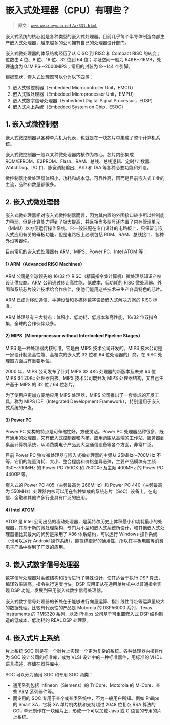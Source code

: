 # 嵌入式处理器（CPU）有哪些？

> 原文：[`www.weixueyuan.net/a/331.html`](http://www.weixueyuan.net/a/331.html)

嵌入式系统的核心就是各种类型的嵌入式处理器。目前几乎每个半导体制造商都生产嵌入式处理器，越来越多的公司拥有自己的处理器设计部门。

嵌入式微处理器的体系结构经历了从 CISC 到 RISC 和 Compact RISC 的转变；位数由 4 位、8 位、16 位、32 位到 64 位；寻址空间一般为 64KB～16MB，处理速度为 0.1MIPS～2000MIPS；常用的封装为 8～144 个引脚。

根据现状，嵌入式处理器可以分为以下四类：

1.  嵌入式微控制器（Embedded Microcontroller Unit，EMCU）
2.  嵌入式微处理器（Embedded Microprocessor Unit，EMPU）
3.  嵌入式数字信号处理器（Embedded Digital Signal Processor，EDSP）
4.  嵌入式片上系统（Embedded System on Chip，ESOC）

## 1\. 嵌入式微控制器

嵌入式微控制器以各种单片机为代表，也就是在一块芯片中集成了整个计算机系统。

嵌入式微控制器一般以某种微处理器内核作为核心，芯片内部集成 ROM/EPROM、E2PROM、Flash、RAM、总线、总线逻辑、定时/计数器、WatchDog、I/O 口、脉宽调制输出、A/D 和 D/A 等各种必要功能和外设。

微控制器比微处理器体积小，功耗和成本低，可靠性高，因而是目前嵌入式工业的主流，品种和数量都很多。

## 2\. 嵌入式微处理器

嵌入式微处理器相对嵌入式微控制器而言，因为其内置的外围接口较少所以控制能力稍弱，但是计算能力得到了极大提高，并且相当多型号还内置了内存管理单元（MMU）以方便运行操作系统。它一般装配在专门设计的电路板上，只保留与嵌入式应用有关的母板功能，但是电路板上必须包括 ROM、RAM、总线接口、各种外设等器件。

目前常见的嵌入式处理器有 ARM、MIPS、Power PC、Intel ATOM 等：

#### 1) ARM（Advanced RISC Machines）

ARM 公司是全球领先的 16/32 位 RISC（精简指令集计算机）微处理器知识产权设计供应商。ARM 公司通过转让高性能、低成本、低功耗的 RISC 微处理器、外围和系统芯片设计技术给合作伙伴，使他们能用这些技术来生产各具特色的芯片。

ARM 已成为移动通信、手持设备和多媒体数字设备嵌入式解决方案的 RISC 标准。

ARM 处理器有三大特点：体积小、低功耗、低成本和高性能，16/32 位双指令集，全球的合作伙伴众多。

#### 2) MIPS（Microprocessor without Interlocked Pipeline Stages）

MIPS 是一种处理器内核标准，它是由 MIPS 技术公司开发的。MIPS 技术公司是一家设计制造高性能、高档次的嵌入式 32 位和 64 位处理器的厂商，在 RISC 处理器方面占有重要地位。

2000 年，MIPS 公司发布了针对 MIPS 32 4Kc 处理器的新版本及未来 64 位 MIPS 64 20Kc 处理器内核。MIPS 技术公司既开发 MIPS 处理器结构，又自己生产基于 MIPS 的 32 位 / 64 位芯片。

为了使用户更加方便地应用 MIPS 处理器，MIPS 公司推出了一套集成的开发工具，称为 MIPS IDF（Integrated Development Framework），特别适用于嵌入式系统的开发。

#### 3) Power PC

Power PC 架构的特点是可伸缩性好，方便灵活。Power PC 处理器品种很多，既有通用的处理器，又有嵌入式控制器和内核，应用范围从高端的工作站、服务器到桌面计算机系统，从消费类电子产品到大型通信设备等各个方面，非常广泛。

目前 Power PC 独立微处理器与嵌入式微处理器的主频从 25MHz～700MHz 不等，它们的能量消耗、大小、整合程度和价格差异悬殊，主要产品模块有主频 350～700MHz 的 Power PC 750CX 和 750CXe 及主频 400MHz 的 Power PC 440GP 等。

嵌入式的 Power PC 405（主频最高为 266MHz）和 Power PC 440（主频最高为 550MHz）处理器内核可以用在各种集成的系统芯片（SoC）设备上，在电信、金融和其他许多行业具有广泛的应用。

#### 4) Intel ATOM

ATOP 是 Intel 公司出品的凌动处理器，是英特尔历史上体积最小和功耗最小的处理器，其基于新的微处理架构，专门为小型和嵌入式系统所设计，和其他嵌入式处理器相比其最大的优势是采用了 X86 体系结构，可以运行 Windows 操作系统（也可以运行 Android 操作系统），能提供更好的通用性，所以在平板电脑等消费电子产品中得到了广泛的应用。

## 3\. 嵌入式数字信号处理器

数字信号处理器对系统结构和指令进行了特殊设计，使其适合于执行 DSP 算法，编译效率较高，指令执行速度也快。DSP 应用正从在通用单片机中以普通指令实现 DSP 功能，发展到采用嵌入式数字信号处理器。

嵌入式数字信号处理器的长处在于能够进行向量运算、指针线性寻址等运算量较大的数据处理。比较有代表性的产品是 Motorola 的 DSP56000 系列、Texas Instruments 的 TMS320 系列，以及 Philips 公司基于可重置嵌入式 DSP 结构制造的低成本、低功耗的 REAL DSP 处理器。

## 4\. 嵌入式片上系统

片上系统 SOC 则是在一个硅片上实现一个更为复杂的系统。各种处理器内核将作为 SOC 设计公司的标准库，成为 VLSI 设计中的一种标准器件，用标准的 VHDL 语言描述，存储在器件库中。

SOC 可以分为通用 SOC 和专用 SOC 两类：

*   通用系列包括 Infineon（Siemens）的 TriCore、Motorola 的 M-Core、某些 ARM 系列器件等。
*   而专用的 SOC 专用于某个或某类系统中，不为一般用户所知。例如 Philips 的 Smart XA，它将 XA 单片机内核和支持超过 2048 位复杂 RSA 算法的 CCU 单元制作在一块硅片上，形成一个可以加载 Java 或 C 语言的专用的片上系统。